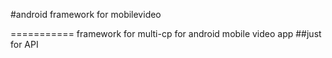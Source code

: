 #android framework for mobilevideo

===========
framework for multi-cp for android mobile video app
##just for API
